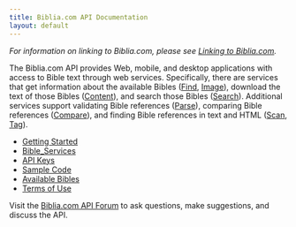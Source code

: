 ```yaml
---
title: Biblia.com API Documentation
layout: default
---
```


*For information on linking to Biblia.com, please see [Linking to Biblia.com](Linking_to_Biblia.com).*

The Biblia.com API provides Web, mobile, and desktop applications with access to Bible text through web services. Specifically, there are services that get information about the available Bibles ([Find](Bible_Find), [Image](Bible_Image)), download the text of those Bibles ([Content](Bible_Content)), and search those Bibles ([Search](Bible_Search)). Additional services support validating Bible references ([Parse](Bible_Parse)), comparing Bible references ([Compare](Bible_Compare)), and finding Bible references in text and HTML ([Scan](Bible_Scan), [Tag](Bible_Tag)).

* [Getting Started](Getting_Started)
* [Bible_Services](Bible_Services)
* [API Keys](API_Keys)
* [Sample Code](Samples)
* [Available Bibles](Available_Bibles)
* [Terms of Use](Terms_of_Use)

Visit the [Biblia.com API Forum](https://community.logos.com/forums/81.aspx) to ask questions, make suggestions, and discuss the API.
